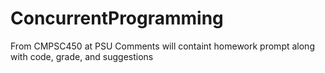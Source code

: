 # ConcurrentProgramming
From CMPSC450 at PSU Comments will containt homework prompt along with code, grade, and suggestions
